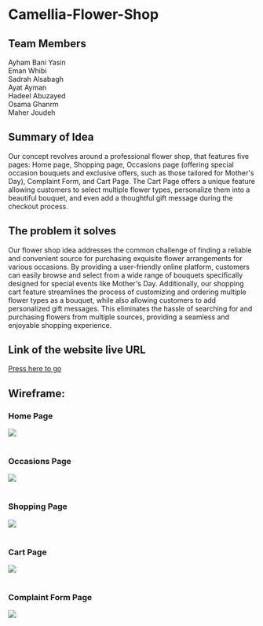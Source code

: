 # Camellia-Flower-Shop

## Team Members
Ayham Bani Yasin <br>
Eman Whibi <br>
Sadrah Alsabagh <br>
Ayat Ayman <br>
Hadeel Abuzayed <br>
Osama Ghanrm <br>
Maher Joudeh

## Summary of Idea
Our concept revolves around a professional flower shop, that features five pages: Home page, Shopping page, Occasions page (offering special occasion bouquets and exclusive offers, such as those tailored for Mother's Day), Complaint Form, and Cart Page. The Cart Page offers a unique feature allowing customers to select multiple flower types, personalize them into a beautiful bouquet, and even add a thoughtful gift message during the checkout process.

## The problem it solves
Our flower shop idea addresses the common challenge of finding a reliable and convenient source for purchasing exquisite flower arrangements for various occasions. By providing a user-friendly online platform, customers can easily browse and select from a wide range of bouquets specifically designed for special events like Mother's Day. Additionally, our shopping cart feature streamlines the process of customizing and ordering multiple flower types as a bouquet, while also allowing customers to add personalized gift messages. This eliminates the hassle of searching for and purchasing flowers from multiple sources, providing a seamless and enjoyable shopping experience.

## Link of the website live URL
[Press here to go](https://attack-team.github.io/Camellia-Flower-Shop/)

## Wireframe:
### Home Page
![](Assets/flower%20shop%20(1).jpg)
<br><br>

### Occasions Page
![](Assets/flower%20shop%20(2).jpg)
<br><br>

### Shopping Page
![](Assets/flower%20shop%20(3).jpg)
<br><br>

### Cart Page
![](Assets/flower%20shop%20(4).jpg)
<br><br>

### Complaint Form Page
![](Assets/flower%20shop%20(5).jpg)
